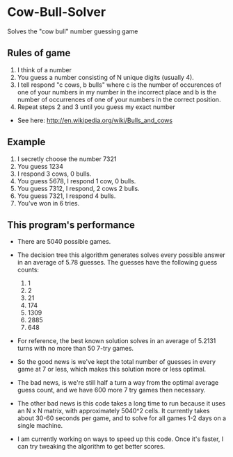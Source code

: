 # Cow-Bull-Solver
Solves the "cow bull" number guessing game

## Rules of game
1. I think of a number
2. You guess a number consisting of N unique digits (usually 4).
3. I tell respond "c cows, b bulls" where c is the number of occurences of one of your numbers in my number in the incorrect place and b is the number of occurrences of one of your numbers in the correct position.
4. Repeat steps 2 and 3 until you guess my exact number

* See here: http://en.wikipedia.org/wiki/Bulls_and_cows

## Example
1. I secretly choose the number 7321
2. You guess 1234
3. I respond 3 cows, 0 bulls.
4. You guess 5678, I respond 1 cow, 0 bulls.
5. You guess 7312, I respond, 2 cows 2 bulls.
6. You guess 7321, I respond 4 bulls.
7. You've won in 6 tries.
 
## This program's performance
* There are 5040 possible games. 
* The decision tree this algorithm generates solves every possible answer in an average of 5.78 guesses. The guesses have the following guess counts:
  1. 1
  2. 2
  3. 21
  4. 174
  5. 1309
  6. 2885
  7. 648

* For reference, the best known solution solves in an average of 5.2131 turns with no more than 50 7-try games.
* So the good news is we've kept the total number of guesses in every game at 7 or less, which makes this solution more or less optimal.
* The bad news, is we're still half a turn a way from the optimal average guess count, and we have 600 more 7 try games then necessary.
* The other bad news is this code takes a long time to run because it uses an N x N matrix, with approximately 5040^2 cells. It currently takes about 30-60 seconds per game, and to solve for all games 1-2 days on a single machine.
* I am currently working on ways to speed up this code. Once it's faster, I can try tweaking the algorithm to get better scores.
